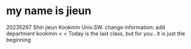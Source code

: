 # my name is jieun
20235267 Shin jieun
Kookmin Univ.SW. change information: add department
kookmin
<
<
Today is the last class, but for you.. it is just the beginning
